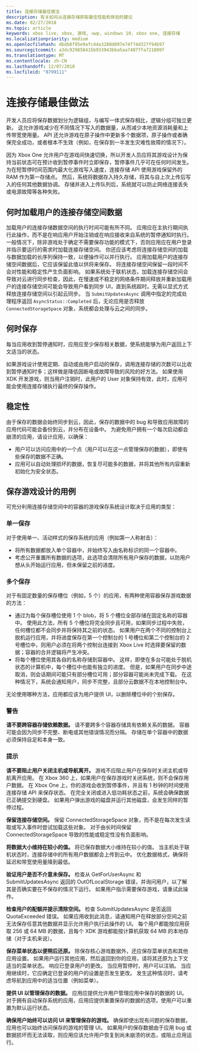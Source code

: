 ```yaml
---
title: 连接存储最佳做法
description: 有关如何从连接存储获取最佳性能和体验的建议
ms.date: 02/27/2018
ms.topic: article
keywords: xbox live, xbox, 游戏, uwp, windows 10, xbox one, 连接存储
ms.localizationpriority: medium
ms.openlocfilehash: dbdb8f95e9afc44a3280d897e74f74d327f94b97
ms.sourcegitcommit: a3dc929858415b933943bba5aa7487ffa721899f
ms.translationtype: MT
ms.contentlocale: zh-CN
ms.lasthandoff: 12/07/2018
ms.locfileid: "8799111"
---
```

# <a name="connected-storage-best-practices"></a>连接存储最佳做法

开发人员应将保存数据划分为逻辑组，与编写一体式保存相比，逻辑分组可独立更新。 这允许游戏减少在不同情况下写入的数据量，从而减少本地资源消耗量和上传带宽使用量。 API 还允许游戏在原子操作中更新多个数据项，原子操作或者确保完全成功，或者根本不生效（例如，在保存到一半发生灾难性故障的情况下）。

因为 Xbox One 允许用户在游戏间快速切换，所以开发人员应将其游戏设计为保持当前状态可在预计收到暂停事件时立即保存，暂停事件几乎可在任何时间发生。 为在短暂停时间范围内最大化游戏写入速度，连接存储 API 使用游戏保留外的 RAM 作为第一存储点。 然后，系统将数据存入持久存储，将其与自上次上传后写入的任何其他数据协调。 存储并进入上传队列后，系统就可以防止网络连接丢失或电源故障等各种失败。

## <a name="when-to-load-a-users-connected-storage-space-data"></a>何时加载用户的连接存储空间数据

加载用户的连接存储数据空间的执行时间可能有所不同。 应用应在主执行期间执行此操作，而不是在响应用户开始注销或在响应接收来自系统的暂停通知时执行。
一般情况下，除非游戏处于确定不需要保存功能的模式下，否则应用应在用户登录并指示要运行的需求时加载连接存储空间。 你还应该考虑将连接存储空间的加载与数据加载的长序列保持一致，以便操作可以并行执行。
应用加载用户的连接存储空间数据后，它应该保留此值以供将来保存。 将连接存储空间保留一段时间不会对性能和稳定性产生负面影响。 如果系统处于联机状态，加载连接存储空间会导致对云进行同步检查，因此，在慢速或不稳定的网络条件期间释放并重新加载用户的连接存储空间可能会导致用户看到同步 UI，直到系统超时。无需以显式方式释放连接存储空间以引起云同步。 当 `SubmitUpdatesAsync` 调用中指定的完成处理程序返回 `AsyncStatus::Completed` 后，无论应用是否释放 `ConnectedStorageSpace` 对象，系统都会处理与云之间的同步。

## <a name="when-to-save"></a>何时保存

每当应用收到暂停通知时，应用应至少保存相关数据，使系统能够为用户返回上下文适当的状态。

如果游戏设计使用定期、自动或由用户启动的保存，调用连接存储的次数可以比收到暂停通知时多；这样做是降低因断电或故障导致的风险的好方法。
如果使用 XDK 开发游戏，则当用户注销时，此用户的 User 对象保持有效，此时，应用可能会使用连接存储执行最终的保存操作。

## <a name="robustness"></a>稳定性

由于保存的数据会始终同步到云，因此，保存的数据中的 bug 和导致应用故障的应用代码可能会备份到云，并分布在设备中。 为避免用户拥有一个每次启动都会崩溃的应用，请设计应用，以确保：

-   用户可以访问应用中的一个点（用户可以在这一点管理保存的数据），即使有些保存的数据不正确。
-   应用可以自动处理损坏的数据，恢复尽可能多的数据，并将其他所有内容重新初始化为安全状态。

## <a name="use-cases-for-save-game-designs"></a>保存游戏设计的用例

可充分利用连接存储空间中的容器的游戏保存系统设计取决于应用的类型：

### <a name="single-save"></a>单一保存

对于使用单一、活动样式的保存系统的应用（例如第一人称射击）：

-   将所有数据都放入单个容器中，并始终写入由名称标识的同一个容器中。
-   考虑公开重置所有数据的选项，此选项会清除所有用户保存的数据，以防用户想从头开始运行应用，但未保留之前的进度。

### <a name="multiple-saves"></a>多个保存

对于有固定数量的保存槽位（例如，5 个）的应用，有两种使用容器保存游戏数据的方法：

-   通过为每个保存槽位使用 1 个 blob，将 5 个槽位全部存储在固定名称的容器中。 使用此方法，所有 5 个槽位将完全同步且可用，如果同步过程中失败，任何槽位都不会同步并将保持其之前的状态。 如果用户在两个不同的控制台上脱机运行应用，并将进度保存在第一个控制台的 1 号槽位和第二个控制台的 2 号槽位中，则用户必须在将两个控制台连接到 Xbox Live 时选择要保留的数据；容器的合并逻辑将产生冲突。
-   将每个槽位使用其各自的名称存储到容器中。 这样，即使在多台可能处于脱机状态的计算机中，每个槽位中也能有独立的进度。 但是，如果用户在同步中途取消，则会话期间可能只有部分槽位可用；部分容器可能尚未完成下载。 在这种情况下，系统会通知用户，同步不完整，且部分云数据不在本地控制台中。

无论使用哪种方法，应用都应该为用户提供 UI，以删除槽位中的个别保存。

### <a name="warning"></a>警告

**请不要跨容器存储依赖数据。** 请不要跨多个容器存储具有依赖关系的数据。 容器可能会因为同步不完整、断电或其他错误情况而分隔。 存储在单个容器中的数据必须保持自足和本身一致。

### <a name="tips"></a>提示

**请不要阻止用户关闭主机或导航离开。** 游戏不应阻止用户在保存时关闭主机或导航离开应用。 在 Xbox 360 上，如果用户在保存游戏时关闭系统，则不会保存用户数据。 在 Xbox One 上，你的游戏会收到暂停事件，并且有 1 秒钟的时间使用连接存储 API 来保存状态。 在完全关闭或进入低功耗状态之前，系统会确保数据已正确提交到硬盘。 如果用户弹出游戏的磁盘并运行其他磁盘，会发生同样的暂停过程。

**保留连接存储空间。** 保留 ConnectedStorageSpace 对象，而不是在每次发生读取或写入事件时尝试加载这些对象。 对于由长时间保留 ConnectedStorageSpace 导致的性能或稳定性没有负面影响。

**将数据大小维持在较小的值。** 将已保存数据大小维持在较小的值。 当主机处于联机状态时，连接存储中的所有用户数据都会上传到云中。 优化数据格式，确保将延迟和带宽使用量降到最低。

**验证用户是否不介意未保存。** 检查从 GetForUserAsync 和 SubmitUpdatesAsync 返回的 OutOfLocalStorage 错误，并询问用户，以了解其是否确实要在不保存的情况下运行。 如果用户指示需要保存游戏，请重试此操作。

**检查用户的配额并提示清除空间。** 检查 SubmitUpdatesAsync 是否返回 QuotaExceeded 错误。 如果应用收到此消息，请通知用户在释放部分空间之前无法保存任意其他数据并显示允许用户执行此操作的 UI。 每个用户都能按应用获取 256 或 64 MB 的数据，且每个 XDK 游戏都能按计算机获取 64 MB 的本地存储（对于主机来说）。

**保存菜单状态以便稍后还原。** 除保存核心游戏数据外，还应保存菜单状态和其他应用设置。 如果用户运行其他应用，然后返回到你的应用，请将其还原为上下文适当的菜单状态。
响应已登录用户的更改。 当应用暂停时，用户可以注销。 当应用继续时，它应确定已登录的用户的设置是否发生更改。 发生这种情况时，请考虑导航到应用中的适当位置（例如菜单）。

**提供 UI 以管理保存的数据。** 应用应提供允许用户管理应用中保存的数据的 UI。 对于拥有自动保存系统的应用，应用应提供重置保存的数据的选项，使用户可以重置为默认运行状态。

**确保用户始终可以访问 UI 来管理保存的游戏。** 确保即使出现有问题的保存数据，应用也可以始终访问保存的游戏的管理 UI。 如果用户的保存数据由于应用 bug 或数据损坏而无法读取，则应用应该允许用户恢复到尚未崩溃的状态，或阻止应用运行。